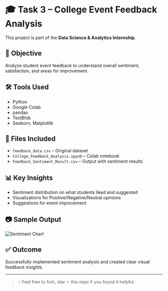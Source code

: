 # 🎓 Task 3 – College Event Feedback Analysis

This project is part of the **Data Science & Analytics Internship**.

## 📌 Objective
Analyze student event feedback to understand overall sentiment, satisfaction, and areas for improvement.

## 🛠️ Tools Used
- Python
- Google Colab
- pandas
- TextBlob
- Seaborn, Matplotlib

## 📁 Files Included
- `feedback_data.csv` – Original dataset
- `College_Feedback_Analysis.ipynb` – Colab notebook
- `Feedback_Sentiment_Result.csv` – Output with sentiment results

## 📊 Key Insights
- Sentiment distribution on what students liked and suggested
- Visualizations for Positive/Negative/Neutral opinions
- Suggestions for event improvement

## 📷 Sample Output
![Sentiment Chart](insert_image_link_if_you_add_it)

## ✅ Outcome
Successfully implemented sentiment analysis and created clear visual feedback insights.

---

> 💡 Feel free to fork, star ⭐ this repo if you found it helpful.
